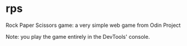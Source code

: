 # rps
Rock Paper Scissors game: a very simple web game from Odin Project

Note: you play the game entirely in the DevTools' console.
